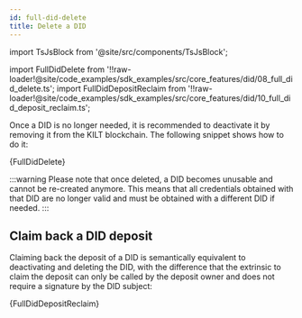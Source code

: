 ```yaml
---
id: full-did-delete
title: Delete a DID
---
```


import TsJsBlock from '@site/src/components/TsJsBlock';

import FullDidDelete from '!!raw-loader!@site/code_examples/sdk_examples/src/core_features/did/08_full_did_delete.ts';
import FullDidDepositReclaim from '!!raw-loader!@site/code_examples/sdk_examples/src/core_features/did/10_full_did_deposit_reclaim.ts';

Once a DID is no longer needed, it is recommended to deactivate it by removing it from the KILT blockchain.
The following snippet shows how to do it:

<TsJsBlock>
  {FullDidDelete}
</TsJsBlock>

:::warning
Please note that once deleted, a DID becomes unusable and cannot be re-created anymore.
This means that all credentials obtained with that DID are no longer valid and must be obtained with a different DID if needed.
:::

## Claim back a DID deposit

Claiming back the deposit of a DID is semantically equivalent to deactivating and deleting the DID, with the difference that the extrinsic to claim the deposit can only be called by the deposit owner and does not require a signature by the DID subject:

<TsJsBlock>
  {FullDidDepositReclaim}
</TsJsBlock>
